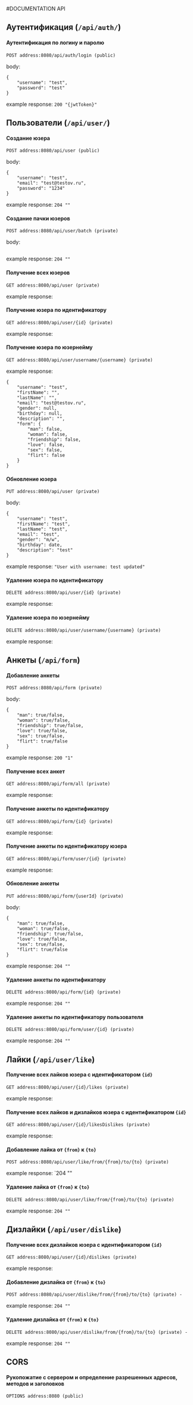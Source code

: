 #DOCUMENTATION API
## Аутентификация (`/api/auth/`)
#### Аутентификация по логину и паролю
    POST address:8080/api/auth/login (public)
body:
```
{
    "username": "test",
    "password": "test"
}
```
example response: `200 "{jwtToken}"`
## Пользователи (`/api/user/`)
#### Создание юзера
    POST address:8080/api/user (public)
body:
```
{
    "username": "test",
    "email": "test@testov.ru",
    "password": "1234"
}
```
example response: `204 ""`
#### Создание пачки юзеров
    POST address:8080/api/user/batch (private)
body:
```
```
example response: `204 ""`
#### Получение всех юзеров
    GET address:8080/api/user (private)
example response:    
#### Получение юзера по идентификатору
    GET address:8080/api/user/{id} (private)
example response:    
#### Получение юзера по юзернейму
    GET address:8080/api/user/username/{username} (private)
example response:
```
{
    "username": "test",
    "firstName": "",
    "lastName": "",
    "email": "test@testov.ru",
    "gender": null,
    "birthday": null,
    "description": "",
    "form": {
        "man": false,
        "woman": false,
        "friendship": false,
        "love": false,
        "sex": false,
        "flirt": false
    }
}
```
#### Обновление юзера
    PUT address:8080/api/user (private)
body:
```
{
    "username": "test",
    "firstName": "test",
    "lastName": "test",
    "email": "test",
    "gender": "m/w",
    "birthday": date,
    "description": "test"
}
```
example response: `"User with username: test updated"`
#### Удаление юзера по идентификатору
    DELETE address:8080/api/user/{id} (private)
example response:
#### Удаление юзера по юзернейму
    DELETE address:8080/api/user/username/{username} (private)
example response:
## Анкеты (`/api/form`)
#### Добавление анкеты
    POST address:8080/api/form (private)
body:
```
{
    "man": true/false,
    "woman": true/false,
    "friendship": true/false,
    "love": true/false,
    "sex": true/false,
    "flirt": true/false
}
```
example response: `200 "1"`
#### Получение всех анкет
    GET address:8080/api/form/all (private)
example response:
#### Получение анкеты по идентификатору
    GET address:8080/api/form/{id} (private)
example response:
#### Получение анкеты по идентификатору юзера
    GET address:8080/api/form/user/{id} (private)
example response:
#### Обновление анкеты
    PUT address:8080/api/form/{userId} (private)
body:
```
{
    "man": true/false,
    "woman": true/false,
    "friendship": true/false,
    "love": true/false,
    "sex": true/false,
    "flirt": true/false
}
```
example response: `204 ""`
#### Удаление анкеты по идентификатору
    DELETE address:8080/api/form/{id} (private)
example response: `204 ""`
#### Удаление анкеты по идентификатору пользователя
    DELETE address:8080/api/form/user/{id} (private)
example response: `204 ""`
## Лайки (`/api/user/like`)
#### Получение всех лайков юзера с идентификатором `{id}`    
    GET address:8080/api/user/{id}/likes (private)
example response:
#### Получение всех лайков и дизлайков юзера с идентификатором `{id}`
    GET address:8080/api/user/{id}/likesDislikes (private)
example response:
#### Добавление лайка от `{from}` к `{to}`
    POST address:8080/api/user/like/from/{from}/to/{to} (private)
example response: `204 ""
#### Удаление лайка от `{from}` к `{to}`
    DELETE address:8080/api/user/like/from/{from}/to/{to} (private)
example response: `204 ""`
## Дизлайки (`/api/user/dislike`)
#### Получение всех дизлайков юзера с идентификатором `{id}`
    GET address:8080/api/user/{id}/dislikes (private)
example response: 
#### Добавление дизлайка от `{from}` к `{to}`
    POST address:8080/api/user/dislike/from/{from}/to/{to} (private) -
example response: `204 ""`
#### Удаление дизлайка от `{from}` к `{to}`
    DELETE address:8080/api/user/dislike/from/{from}/to/{to} (private) -
example response: `204 ""`
## CORS
#### Рукопожатие с сервером и определение разрешенных адресов, методов и заголовков
    OPTIONS address:8080 (public)